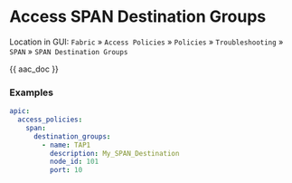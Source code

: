 # Access SPAN Destination Groups

Location in GUI:
`Fabric` » `Access Policies` » `Policies` » `Troubleshooting` » `SPAN` » `SPAN Destination Groups`

{{ aac_doc }}

### Examples

```yaml
apic:
  access_policies:
    span:
      destination_groups:
        - name: TAP1
          description: My_SPAN_Destination
          node_id: 101
          port: 10
```

